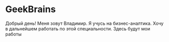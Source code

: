 # GeekBrains 
Добрый день! Меня зовут Владимир. Я учусь на бизнес-аналтика. Хочу в дальнейшем работать по этой специальности. 
Здесь будут мои работы

